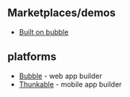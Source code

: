 ## Marketplaces/demos

- [Built on bubble](http://builtonbubble.com/)


## platforms

- [Bubble](https://bubble.is) - web app builder
- [Thunkable](http://thunkable.com/) - mobile app builder


